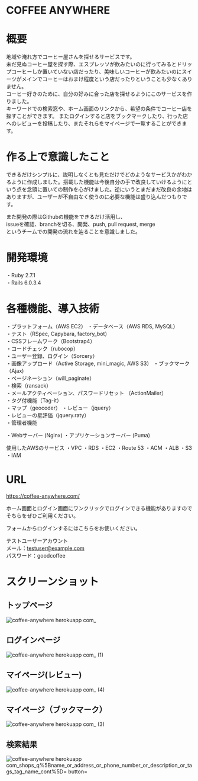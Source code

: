 # COFFEE ANYWHERE

# 概要
地域や淹れ方でコーヒー屋さんを探せるサービスです。  
未だ見ぬコーヒー屋を探す際、エスプレッソが飲みたいのに行ってみるとドリップコーヒーしか置いていない店だったり、美味しいコーヒーが飲みたいのにスイーツがメインでコーヒーはおまけ程度という店だったりということも少なくありません。  
コーヒー好きのために、自分の好みに合った店を探せるようにこのサービスを作りました。  
キーワードでの検索窓や、ホーム画面のリンクから、希望の条件でコーヒー店を探すことができます。
またログインすると店をブックマークしたり、行った店へのレビューを投稿したり、またそれらをマイページで一覧することができます。  
  
# 作る上で意識したこと
できるだけシンプルに、説明しなくとも見ただけでどのようなサービスかがわかるように作成しました。搭載した機能は今後自分の手で改良していけるようにという点を念頭に置いての制作を心がけました。逆にいうとまだまだ改良の余地はありますが、ユーザーが不自由なく使うのに必要な機能は盛り込んだつもりです。  
  
また開発の際はGithubの機能をできるだけ活用し、  
issueを確認、branchを切る、開発、push, pull request, merge  
というチームでの開発の流れを辿ることを意識しました。  
  
# 開発環境
・Ruby 2.7.1  
・Rails 6.0.3.4  
  
# 各種機能、導入技術
・プラットフォーム（AWS EC2）
・データベース（AWS RDS, MySQL）  
・テスト（RSpec, Capybara, factory_bot）  
・CSSフレームワーク（Bootstrap4）  
・コードチェック（rubocop）  
・ユーザー登録、ログイン（Sorcery）  
・画像アップロード（Active Storage, mini_magic, AWS S3） 
・ブックマーク（Ajax)  
・ページネーション（will_paginate）  
・検索（ransack）  
・メールアクティベーション、パスワードリセット （ActionMailer）  
・タグ付機能（Tag-it）  
・マップ（geocoder）
・レビュー（jquery）   
・レビューの星評価（jquery.raty）  
・管理者機能  

・Webサーバー (Nginx)
・アプリケーションサーバー (Puma)

使用したAWSのサービス
・VPC
・RDS
・EC2
・Route 53
・ACM
・ALB
・S3
・IAM

  
# URL
https://coffee-anywhere.com/
  
ホーム画面とログイン画面にワンクリックでログインできる機能がありますのでそちらをぜひご利用ください。  
  
フォームからログインするにはこちらをお使いください。  
  
テストユーザーアカウント  
メール：testuser@example.com  
パスワード：goodcoffee  
  
# スクリーンショット
  
## トップページ
![coffee-anywhere herokuapp com_](https://user-images.githubusercontent.com/70304933/100679625-3cf84c00-33b3-11eb-95c7-0e9d53dd1f90.png)
  

## ログインページ
![coffee-anywhere herokuapp com_ (1)](https://user-images.githubusercontent.com/70304933/100679657-4bdefe80-33b3-11eb-848f-3075165caee0.png)
  

## マイページ(レビュー)
![coffee-anywhere herokuapp com_ (4)](https://user-images.githubusercontent.com/70304933/100679689-6022fb80-33b3-11eb-84d3-a4da4e6c8b2e.png)
  

## マイページ（ブックマーク）
![coffee-anywhere herokuapp com_ (3)](https://user-images.githubusercontent.com/70304933/100679710-6b762700-33b3-11eb-981c-8ca27e6429e7.png)
  

## 検索結果
![coffee-anywhere herokuapp com_shops_q%5Bname_or_address_or_phone_number_or_description_or_tags_tag_name_cont%5D= button=](https://user-images.githubusercontent.com/70304933/100679729-7466f880-33b3-11eb-8bbf-0c6469e995ec.png)
  